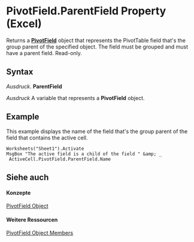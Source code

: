 
# PivotField.ParentField Property (Excel)

Returns a  **[PivotField](52784960-e2da-b43a-1e37-2d4dae61c6d8.md)** object that represents the PivotTable field that's the group parent of the specified object. The field must be grouped and must have a parent field. Read-only.


## Syntax

 _Ausdruck_. **ParentField**

 _Ausdruck_ A variable that represents a **PivotField** object.


## Example

This example displays the name of the field that's the group parent of the field that contains the active cell.


```
Worksheets("Sheet1").Activate 
MsgBox "The active field is a child of the field " &amp; _ 
 ActiveCell.PivotField.ParentField.Name
```


## Siehe auch


#### Konzepte


[PivotField Object](52784960-e2da-b43a-1e37-2d4dae61c6d8.md)
#### Weitere Ressourcen


[PivotField Object Members](http://msdn.microsoft.com/library/4a6ea12a-072c-a386-c855-7bf5f6eadd46%28Office.15%29.aspx)